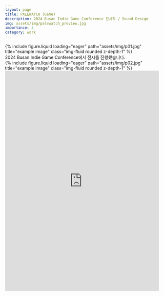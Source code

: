 ```yaml
---
layout: page
title: PALEWATCH (Game)
description: 2024 Busan Indie Game Conference 전시작 / Sound Design
img: assets/img/palewatch_preview.jpg
importance: 3
category: work
---
```


<div class="row">
    <div class="col-sm mt-3 mt-md-0">
        {% include figure.liquid loading="eager" path="assets/img/p01.jpg" title="example image" class="img-fluid rounded z-depth-1" %}
    </div>
</div>
<div class="caption">
    2024 Busan Indie Game Conference에서 전시를 진행했습니다.
</div>

<div class="row">
    <div class="col-sm mt-3 mt-md-0">
        {% include figure.liquid loading="eager" path="assets/img/p02.jpg" title="example image" class="img-fluid rounded z-depth-1" %}
    </div>
</div>

<iframe width="100%" height="720" src="https://www.youtube.com/embed/k-2cRXVzhW0?si=QF5SCGovZ7YDuTJd" title="YouTube video player" frameborder="0" allow="accelerometer; autoplay; clipboard-write; encrypted-media; gyroscope; picture-in-picture; web-share" referrerpolicy="strict-origin-when-cross-origin" allowfullscreen></iframe>
